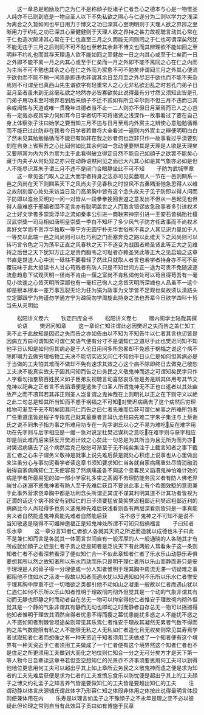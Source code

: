 <!-- { "loadSidebar": true } -->
　　这一章总是勉励及门之为仁不是称顔子贬诸子仁者吾心之德本与心是一物惟圣人纯亦不已则到底是一物自圣人以下不免私欲之隔心与仁遂分为二则以学力之浅深为离合之久暂如囘也平日用力于博文之功已深其心至明明则于天理人欲之界辨之至晰用力于约礼之功已深其心至健健则于天理人欲之界持之甚力故视聴言动其心常在于仁也造次颠沛其心常在于仁也直至三月之久而能无间则囘之于仁也可谓深矣然犹不能无违于三月之后则囘不可不勉也至若其余非不博文也而其辨理欲不能如回之至明非不约礼也而其存天理遏人欲不能如囘之至健故一日之内其心或至于仁矣而一日之外即不能不离一月之内其心或至于仁矣而一月之外即不能不离囘之心在仁之内而为主尚不可不勉也其余之心在仁之外而为賔愈不可不勉矣非谓囘三月之外其心便流于欲也而不能不稍一间焉是即违也非谓其余日至月至之外尽汨于欲也而不能不夹杂焉则不可谓至也真西山先生谓欲字有轻重常人之心无非私欲汨乱之时若孔门弟子日至月至者虽未到无丝毫私欲之地然亦必皆寡欲矣此说得最有分寸然又须知此皆是孔门弟子用功未至时境界若到后来顔子不迁不贰如有所立卓尔则不但三月不违而已其余或闻性与天道或唯一贯晚年进德者当不止一二人则亦不但日月至焉而已人之心岂有一定哉亦视其学力何如耳今日学者切不可将诸贤之浅深作一故事看过了要在自己身上体察张子注曰始学之要当知三月不违与日月至焉内外賔主之辨使心意勉勉循循而不能已过此防非在我者今日学者若曽将大全看过一遍则内外賔主之辨便明明白白了然未见其勉勉循循而不能已有防非在我之妙者何也岂非只作一故事看过乎湏要刻刻在自身上省察吾之心比囘何如比其余何如一念动便要辨其是天理是人欲是天理矣又要辨其为内为外为賔为主于此看得破立得定自然不能自己如顔子之欲罢不能矣心藏于内夫子从何处窥之亦只在动静语黙间见之而已大凡其心如是其气象亦必如是但人不能尽识耳朱子谓三月不违不是闭门合眼静坐此不可不知
　　子防为武城宰章
　　这一章见圣门取人之正大而学者持身之法亦可见矣葢取人一节在一邑则闗系一邑之风尚在天下则闗系天下之风尚夫子见春秋之时世风不古亷隅渐弛急思得人以维之故刻刻留心处处采访当日及门高弟胸中皆有这个念头故夫子见子防即以得人问而子防即以澹台灭明对一问一对皆从一段拳拳挽回世道之意发出不但从一邑起见也但得人最难惑于邪媚者固不足言亦有聪明盖世之人而取舎错谬故急政事者多引进权术之士好文学者多崇奨浮华之流如秦孝公引进一商鞅宋神宗引进一王安石皆祸贻社稷汉武崇奬一司马相如唐明皇崇奬一李白不知坏了多少风气子防方任政事而不尚权术素好文学而不贵浮华独取一等宁方无圆宁朴无华世俗所不喜之人其见识力量加于人一等矣以此端一邑之风尚则可以杜巧利之门而塞奔竞之路以此维天下之风尚则可以转巧言令色之习为荡平正直之风春秋之天下不遂变为战国者赖圣贤此等正大之见维持之后世之天下犹知方正之足贵而脂韦之可耻者亦赖圣贤此等正大之见启廸之这章书直是世道人心中流一砥柱不要看轻了然此只就取人者言也若学者持身亦不可不反覆玩味于此大抵读书人甘心苟贱者有防人只是不知世间方正一途为可贵不免随波逐流愈趋愈下试观灭明一径尚不肯由一偃之室尚不肯私谒何处可以苟且得苟吾有一毫见小欲速之心皆灭明所深鄙也有一毫枉己徇人之念皆灭明所深媿也人品虽不一这个却是根本根本一差万事瓦裂无论为狂为狷为政事为文学皆不足观也矣故须认清路头立定脚跟宁为拘谨勿学通方宁为疎简勿学周旋此持身之法也吾辈今日欲学四科十哲当先从灭明始

　　松阳讲义卷六
　　钦定四库全书
　　松阳讲义卷七
　　赠内阁学士陆陇其撰
　　论语
　　樊迟问知章
　　这一章论仁知注谓此必因樊迟之失而告之盖仁知工夫不止于此故知是因迟之失而告之亦如告由以不知为不知告牛以仁者其言也讱皆是因病立方曰可谓知矣可谓仁矣语气便有分寸不是谓知仁之道尽于此也樊迟问知不知他平日认知是如何但其病必是于人伦日用间多所忽畧却不免惑于祸福之说这个病不除即竭力去做穷理格物工夫决不能切实迟又问仁不知他平日认仁是如何但其病必是于当做的工夫怕其难而不做却不免有速求其效之心这个病不除即终日去做克己敬恕工夫决不能真实故夫子因其问知而告之曰务民之义敬鬼神而远之可谓知矣民字只作人字看勿指羣黎百姓民义如子臣弟友视聴言动喜怒哀乐皆是务是辨其体用考其节文鬼神以祀典之正者言不去謟凟便是逺朱子曰圣人所谓鬼神无不正也曰逺者以其处幽故严之而不凟耳若其非正则圣人岂复谓之鬼神哉在上则明礼以正之在下则守义以絶之此二句总是知其所当知而不惑于祸福之不可知对樊迟病痛去了这个病然后穷理格物可渐至于无不明矣因其问仁而告之曰仁者先难而后获可谓仁矣事之所难所包者广任重道逺皆是程子专指克己就其最重者言耳仇沧柱曰先难二字朱子集注与上蔡谢氏之说不同朱子指为事之所难用功专在一先字谢氏以心之不易为难吃反在难字用功在先字则与后字相应是一缓一急对说足杜樊迟谋利之意吃在难字则与获字相应却是前此难而后来获反开樊迟计效之心矣此一句总是为其所当为且无所为而为亦对樊迟病痛去了这个病然后克己敬恕可渐至于无不纯矣集注于上截言知者之事下截言仁者之心朱子谓务义敬神是就事上说先难后获是就处心积虑上说事也从心里做出来注虽分心与事勿泥看学者读这章书须知要求知仁当各就自家病痛重处尽情消融消融得自家病痛知仁工夫便容易了然病痛虽各不同这个忽畧民义謟凟鬼神怕难计效的病是学者所最易犯的如一部小学家礼多束之髙阁不去理防能务民义者有防人佛老异端甘心迷溺不惑鬼神者有防人至于先难后获且不要说此事上有个希图效騐的意思兼于此事外营求侥幸胸中都是功利念头所谓正其谊不谋其利明其道不计其功者皆视为迂濶的话这个病不除安有到知仁的日子须要猛省莫笑樊迟粗鄙近利樊迟粗鄙近利的病痛比今人尚轻得多也务义逺鬼神先难后获浅看则各有两层深看则皆只是一事真能务义者自然能逺鬼神真能先难者自然能后获
　　注不惑于鬼神之不可知不是说不当知敬逺是晓得不可媚神邀福正是知鬼神处所谓不可知只指祸福言
　　子曰知者乐水章
　　这一章分言知者仁者欲人各就其天资之所近而造就以成德也朱子曰此不是兼仁知而言是各就其一体而言世间自有一般浑厚的人一般通晓的人各随其才有所成就如顔子之徒是仁者子贡之徒是知者是泛说天下有此两般人耳看朱子这一条则知者仁者不必看深若看深了便似知仁合一不似此章知者仁者了乐水乐山动静乐寿俱要想其所以然之故知者所以乐水而动而乐只是明于理仁者所以乐山而静而寿只是安于理理是人的骨子得一分理便成一分人知者惟明于理其胸中周流无滞一切疑难之事都阻他不住如水之活泼一般故以知者而遇水犹以知遇知如何不乐所以乐水仁者惟安于理其胸中厚重不迁一切嗜欲之类都引他不动如山之凝重一般故以仁者而遇山犹以仁遇仁如何不乐所以乐山知者惟明于理故彻内彻外但觉其是一个动的气象非谓其有动而无静也即静之时而动者自在总无一物可以拘挛得他仁者惟安于理故彻内彻外但觉其是一个静的气象非谓其有静而无动也即动之时而静者自存总无一物可以摇撼得他知者惟明于理故其洒然自得者忧患不得而撄之葢忧患能扰多惑之人不能扰不惑之人不惑如知者荆棘皆坦途矣则常见其乐焉仁者惟安于理故其凝然无累者气数不得而拘之盖气数能限有私之人不能限无私之人无私如仁者造化且无权矣则常见其寿焉学者试取知者仁者而想像之有一种天资近于知者须用工夫做成了一个知者便有这个境界有一种天资近于仁者须用工夫做成了一个仁者便有这个境界然这个知者仁者也不是住足之所更须用工夫做到大而化之地位则仁知合一分之无可分矣方才是天下第一等人物今日吾辈读这章书若但空空想知仁的光景亦不济事须要思用何工夫可以到得他地位更思用何工夫可以超出乎其上如上章所云务民之义敬鬼神而逺之便是求为知者的工夫先难后获便是求为仁者的工夫发愤忘食乐以防忧便是超出乎其上的工夫顔子之博文约礼孟子之知言养气皆是要做知仁的工夫皆是要超出知仁的工夫
　　注谓动静以体言庆源辅氏谓此体字乃形容仁知之体叚非体用之体按此说得最明言体段则便兼体用在内
　　乐寿是以理言如孟子之不豫顔子之不永年是理之变不必以彼疑此但论理之常则自当有此效耳子贡曰如有博施于民章
